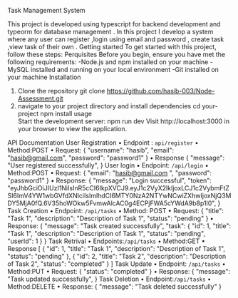 

Task Management System

This project is developed using typescript for backend development and typeorm for database management . In this project I develop a system where any user can register ,login using email and password , create task ,view task of their own . 
Getting started
To get started with this project, follow these steps:
Perquisites
Before you begin, ensure you have met the following requirements:
-Node.js and npm installed on your machine
-MySQL installed and running on your local environment 
-Git installed on your machine
Installation 
1. Clone the repository 
	git clone https://github.com/hasib-003/Node-Assessment.git
2. navigate to your project directory and install dependencies
	cd your-project
	npm install
usage  
Start the development server:
	npm run dev
Visit http://localhost:3000 in your browser to view the application.

API Documentation
User Registration
•	Endpoint : `api/register`
•	Method:POST
•	Request: 
{
  "username": "hasib",
  "email": "hasib@gmail.com",
  "password": "password1"
}
•	Response
{
  "message": "User registered successfully",
}
User login
•	Endpoint: `/api/login`
•	Method:POST
•	Request:
{
  "email": "hasib@gmail.com ",
  "password": "password1"
}
•	Response:
{
  "message": "Login successful",
  "token": "eyJhbGciOiJIUzI1NiIsInR5cCI6IkpXVCJ9.eyJ1c2VyX2lkIjoxLCJ1c2VybmFtZSI6ImV4YW1wbGVfdXNlciIsImlhdCI6MTY0NzA2NTYwNCwiZXhwIjoxNjQ3MDY5MjA0fQ.6V35hoWOkw5FvmwAlcAC0g4ECPjFWA5cYWdA9b8p1l0",
}
Task Creation
•	Endpoint: `/api/tasks`
•	Method: POST
•	Request:
{
  "title": "Task 1",
  "description": "Description of Task 1",
  "status": "pending"
}
•	Response:
{
  "message": "Task created successfully",
  "task": {
    "id": 1,
    "title": "Task 1",
    "description": "Description of Task 1",
    "status": "pending",
    "userId": 1
  }
}
Task Retrival
•	Endpoints:`/api/tasks`
•	Method:GET
•	Response
[
  {
    "id": 1,
    "title": "Task 1",
    "description": "Description of Task 1",
    "status": "pending"
  },
  {
    "id": 2,
    "title": "Task 2",
    "description": "Description of Task 2",
    "status": "completed"
  }
]
Task Update
•	Endpoint: `/api/tasks`
•	Method:PUT
•	Request: 
{
 "status": "completed"
}
•	Response:
{
  "message": "Task updated successfully",
 }
Task Deletion
•	Endpoint:`/api/tasks`
•	Method:DELETE
•	Response:
{
  "message": "Task deleted successfully"
}
